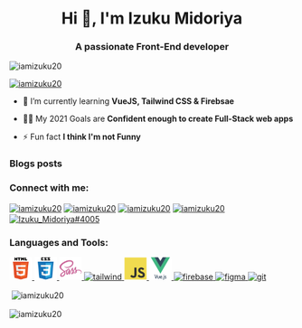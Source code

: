 <h1 align="center">Hi 👋, I'm Izuku Midoriya</h1>
<h3 align="center">A passionate Front-End developer</h3>

<p align="left"> <img src="https://komarev.com/ghpvc/?username=iamizuku20&label=Profile%20views&color=0e75b6&style=flat" alt="iamizuku20" /> </p>

<p align="left"> <a href="https://twitter.com/iamizuku20" target="blank"><img src="https://img.shields.io/twitter/follow/iamizuku20?logo=twitter&style=for-the-badge" alt="iamizuku20" /></a> </p>

- 🌱 I’m currently learning **VueJS, Tailwind CSS & Firebsae**

- 👨‍💻 My 2021 Goals are **Confident enough to create Full-Stack web apps**

- ⚡ Fun fact **I think I'm not Funny**

### Blogs posts
<!-- BLOG-POST-LIST:START -->
<!-- BLOG-POST-LIST:END -->

<h3 align="left">Connect with me:</h3>
<p align="left">
<a href="https://dev.to/iamizuku20" target="blank"><img align="center" src="https://cdn.jsdelivr.net/npm/simple-icons@3.0.1/icons/dev-dot-to.svg" alt="iamizuku20" height="30" width="40" /></a>
<a href="https://twitter.com/iamizuku20" target="blank"><img align="center" src="https://raw.githubusercontent.com/rahuldkjain/github-profile-readme-generator/master/src/images/icons/Social/twitter.svg" alt="iamizuku20" height="30" width="40" /></a>
<a href="https://fb.com/iamizuku20" target="blank"><img align="center" src="https://raw.githubusercontent.com/rahuldkjain/github-profile-readme-generator/master/src/images/icons/Social/facebook.svg" alt="iamizuku20" height="30" width="40" /></a>
<a href="https://instagram.com/iamizuku20" target="blank"><img align="center" src="https://raw.githubusercontent.com/rahuldkjain/github-profile-readme-generator/master/src/images/icons/Social/instagram.svg" alt="iamizuku20" height="30" width="40" /></a>
<a href="https://discord.gg/Izuku_Midoriya#4005" target="blank"><img align="center" src="https://raw.githubusercontent.com/rahuldkjain/github-profile-readme-generator/master/src/images/icons/Social/discord.svg" alt="Izuku_Midoriya#4005" height="30" width="40" /></a>
</p>

<h3 align="left">Languages and Tools:</h3>
<p align="left"> <a href="https://www.w3.org/html/" target="_blank"> <img src="https://raw.githubusercontent.com/devicons/devicon/master/icons/html5/html5-original-wordmark.svg" alt="html5" width="40" height="40"/> </a> <a href="https://www.w3schools.com/css/" target="_blank"> <img src="https://raw.githubusercontent.com/devicons/devicon/master/icons/css3/css3-original-wordmark.svg" alt="css3" width="40" height="40"/> </a> <a href="https://sass-lang.com" target="_blank"> <img src="https://raw.githubusercontent.com/devicons/devicon/master/icons/sass/sass-original.svg" alt="sass" width="40" height="40"/> </a> <a href="https://tailwindcss.com/" target="_blank"> <img src="https://www.vectorlogo.zone/logos/tailwindcss/tailwindcss-icon.svg" alt="tailwind" width="40" height="40"/> </a> <a href="https://developer.mozilla.org/en-US/docs/Web/JavaScript" target="_blank"> <img src="https://raw.githubusercontent.com/devicons/devicon/master/icons/javascript/javascript-original.svg" alt="javascript" width="40" height="40"/> </a> <a href="https://vuejs.org/" target="_blank"> <img src="https://raw.githubusercontent.com/devicons/devicon/master/icons/vuejs/vuejs-original-wordmark.svg" alt="vuejs" width="40" height="40"/> </a> <a href="https://firebase.google.com/" target="_blank"> <img src="https://www.vectorlogo.zone/logos/firebase/firebase-icon.svg" alt="firebase" width="40" height="40"/> </a> <a href="https://www.figma.com/" target="_blank"> <img src="https://www.vectorlogo.zone/logos/figma/figma-icon.svg" alt="figma" width="40" height="40"/> </a> <a href="https://git-scm.com/" target="_blank"> <img src="https://www.vectorlogo.zone/logos/git-scm/git-scm-icon.svg" alt="git" width="40" height="40"/> </a>
 </p>

<p>&nbsp;<img align="center" src="https://github-readme-stats.vercel.app/api?username=iamizuku20&show_icons=true&locale=en" alt="iamizuku20" /></p>

<p><img align="center" src="https://github-readme-streak-stats.herokuapp.com/?user=iamizuku20&" alt="iamizuku20" /></p>

